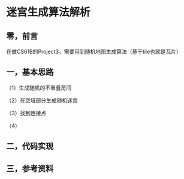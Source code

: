 # 迷宫生成算法解析

## 零，前言

在做CS61B的Project3，需要用到随机地图生成算法（基于tile也就是瓦片）

## 一，基本思路

（1）生成随机的不重叠房间

（2）在空域部分生成随机迷宫

（3）找到连接点

（4）



## 二，代码实现



## 三，参考资料

